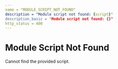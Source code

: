 ```yaml
---
name = "MODULE_SCRIPT_NOT_FOUND"
description = "Module script not found: {script}"
description_basic = "Module script not found: {}"
http_status = 400
---
```


# Module Script Not Found

Cannot find the provided script.
